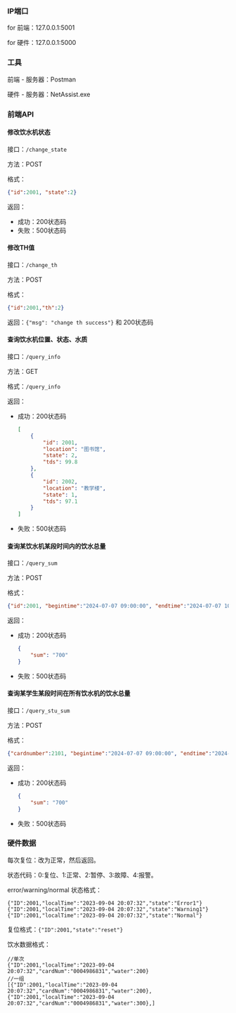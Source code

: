 ### IP端口

for 前端：127.0.0.1:5001

for 硬件：127.0.0.1:5000

### 工具

前端 - 服务器：Postman

硬件 - 服务器：NetAssist.exe

### 前端API

#### 修改饮水机状态

 接口：`/change_state`

方法：POST

格式：

```json
{"id":2001, "state":2}
```

返回：

- 成功：200状态码
- 失败：500状态码

#### 修改TH值

接口：`/change_th`

方法：POST

格式：

```json
{"id":2001,"th":2}
```

返回：`{"msg": "change th success"}` 和 200状态码

#### 查询饮水机位置、状态、水质

接口：`/query_info`

方法：GET

格式：`/query_info`

返回：

- 成功：200状态码

  ```json
  [
      {
          "id": 2001,
          "location": "图书馆",
          "state": 2,
          "tds": 99.8
      },
      {
          "id": 2002,
          "location": "教学楼",
          "state": 1,
          "tds": 97.1
      }
  ]
  ```

- 失败：500状态码

#### 查询某饮水机某段时间内的饮水总量

接口：`/query_sum`

方法：POST

格式：

```json
{"id":2001, "begintime":"2024-07-07 09:00:00", "endtime":"2024-07-07 10:00:00"}
```

返回：

- 成功：200状态码

  ```json
  {
      "sum": "700"
  }
  ```
  
- 失败：500状态码

#### 查询某学生某段时间在所有饮水机的饮水总量

接口：`/query_stu_sum`

方法：POST

格式：

```json
{"cardnumber":2101, "begintime":"2024-07-07 09:00:00", "endtime":"2024-07-07 10:00:00"}
```

返回：

- 成功：200状态码

  ```json
  {
      "sum": "700"
  }
  ```
  
- 失败：500状态码

### 硬件数据

每次复位：改为正常，然后返回。

状态代码：0:复位、1:正常、2:暂停、3:故障、4:报警。

error/warning/normal 状态格式：

```
{"ID":2001,"localTime":"2023-09-04 20:07:32","state":"Error1"}
{"ID":2001,"localTime":"2023-09-04 20:07:32","state":"Warning1"}
{"ID":2001,"localTime":"2023-09-04 20:07:32","state":"Normal"}
```

复位格式：`{"ID":2001,"state":"reset"}`

饮水数据格式：
```
//单次
{"ID":2001,"localTime":"2023-09-04 20:07:32","cardNum":"0004986831","water":200}
//一组
[{"ID":2001,"localTime":"2023-09-04 20:07:32","cardNum":"0004986831","water":200},{"ID":2001,"localTime":"2023-09-04 20:07:32","cardNum":"0004986831","water":300},]
```

